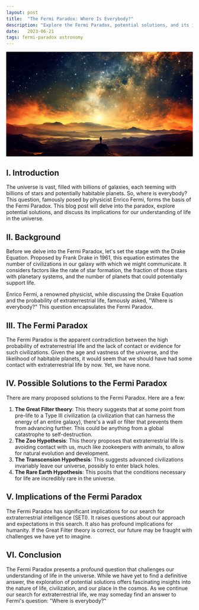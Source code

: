 ```yaml
---
layout: post
title:  "The Fermi Paradox: Where Is Everybody?"
description: "Explore the Fermi Paradox, potential solutions, and its implications for our understanding of life in the universe."
date:   2023-06-21
tags: fermi-paradox astronomy
---
```


![A lone observer in an empty universe](/assets/fermi-paradox.png)

## I. Introduction

The universe is vast, filled with billions of galaxies, each teeming with billions of stars and potentially habitable planets. So, where is everybody? This question, famously posed by physicist Enrico Fermi, forms the basis of the Fermi Paradox. This blog post will delve into the paradox, explore potential solutions, and discuss its implications for our understanding of life in the universe.

## II. Background

Before we delve into the Fermi Paradox, let's set the stage with the Drake Equation. Proposed by Frank Drake in 1961, this equation estimates the number of civilizations in our galaxy with which we might communicate. It considers factors like the rate of star formation, the fraction of those stars with planetary systems, and the number of planets that could potentially support life.

Enrico Fermi, a renowned physicist, while discussing the Drake Equation and the probability of extraterrestrial life, famously asked, "Where is everybody?" This question encapsulates the Fermi Paradox.

## III. The Fermi Paradox

The Fermi Paradox is the apparent contradiction between the high probability of extraterrestrial life and the lack of contact or evidence for such civilizations. Given the age and vastness of the universe, and the likelihood of habitable planets, it would seem that we should have had some contact with extraterrestrial life by now. Yet, we have none.

## IV. Possible Solutions to the Fermi Paradox

There are many proposed solutions to the Fermi Paradox. Here are a few:

1. **The Great Filter theory**: This theory suggests that at some point from pre-life to a Type III civilization (a civilization that can harness the energy of an entire galaxy), there's a wall or filter that prevents them from advancing further. This could be anything from a global catastrophe to self-destruction.
2. **The Zoo Hypothesis**: This theory proposes that extraterrestrial life is avoiding contact with us, much like zookeepers with animals, to allow for natural evolution and development.
3. **The Transcension Hypothesis**: This suggests advanced civilizations invariably leave our universe, possibly to enter black holes.
4. **The Rare Earth Hypothesis**: This posits that the conditions necessary for life are incredibly rare in the universe.

## V. Implications of the Fermi Paradox

The Fermi Paradox has significant implications for our search for extraterrestrial intelligence (SETI). It raises questions about our approach and expectations in this search. It also has profound implications for humanity. If the Great Filter theory is correct, our future may be fraught with challenges we have yet to imagine.

## VI. Conclusion

The Fermi Paradox presents a profound question that challenges our understanding of life in the universe. While we have yet to find a definitive answer, the exploration of potential solutions offers fascinating insights into the nature of life, civilization, and our place in the cosmos. As we continue our search for extraterrestrial life, we may someday find an answer to Fermi's question: "Where is everybody?"

